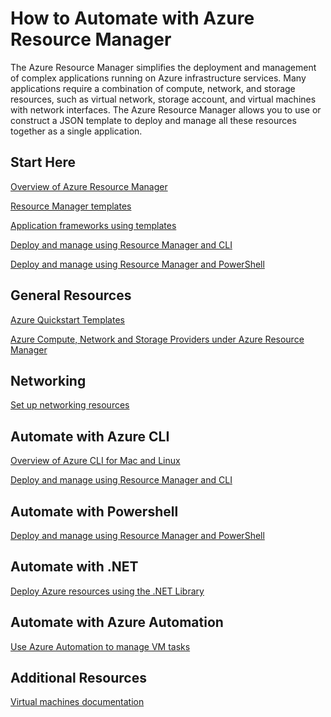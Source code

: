 <properties 
	pageTitle="How to Automate with Azure Resource Manager" 
	description="Get links to topics on how to automate virutal machines with Azure Resource Manager." 
	services="virtual-machines" 
	documentationCenter="" 
	authors="JoeDavies-MSFT" 
	manager="timlt" 
	editor=""
	tags="azure-resource-manager"/>

<tags 
	ms.service="virtual-machines" 
	ms.workload="infrastructure-services" 
	ms.tgt_pltfrm="na" 
	ms.devlang="na" 
	ms.topic="article" 
	ms.date="06/12/2015" 
	ms.author="josephd"/>

# How to Automate with Azure Resource Manager

The Azure Resource Manager simplifies the deployment and management of complex applications running on Azure infrastructure services. Many applications require a combination of compute, network, and storage resources, such as virtual network, storage account, and virtual machines with network interfaces. The Azure Resource Manager allows you to use or construct a JSON template to deploy and manage all these resources together as a single application.

## Start Here

[Overview of Azure Resource Manager](../resource-group-overview.md)

[Resource Manager templates](http://go.microsoft.com/fwlink/p/?linkid=536445&clcid=0x409)

[Application frameworks using templates](virtual-machines-app-frameworks.md)

[Deploy and manage using Resource Manager and CLI](http://go.microsoft.com/fwlink/p/?linkid=534868&clcid=0x409)

[Deploy and manage using Resource Manager and PowerShell](virtual-machines-deploy-rmtemplates-powershell.md)

## General Resources

[Azure Quickstart Templates](http://azure.microsoft.com/documentation/templates/)

[Azure Compute, Network and Storage Providers under Azure Resource Manager](virtual-machines-azurerm-versus-azuresm.md)


## Networking

[Set up networking resources](http://go.microsoft.com/fwlink/p/?linkid=534943&clcid=0x409)


## Automate with Azure CLI

[Overview of Azure CLI for Mac and Linux](xplat-cli-azure-resource-manager.md)

[Deploy and manage using Resource Manager and CLI](http://go.microsoft.com/fwlink/p/?linkid=534868&clcid=0x409)

## Automate with Powershell

[Deploy and manage using Resource Manager and PowerShell](virtual-machines-deploy-rmtemplates-powershell.md)


## Automate with .NET

[Deploy Azure resources using the .NET Library](virtual-machines-arm-deployment.md)
   
## Automate with Azure Automation

[Use Azure Automation to manage VM tasks](automation-manage-virtual-machines.md)



## Additional Resources

[Virtual machines documentation](http://azure.microsoft.com/documentation/services/virtual-machines/)

 